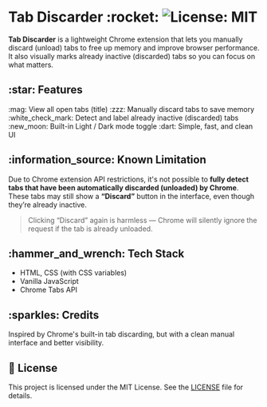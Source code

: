 # Tab Discarder \:rocket:     ![License: MIT](https://img.shields.io/badge/License-MIT-yellow.svg)

**Tab Discarder** is a lightweight Chrome extension that lets you manually discard (unload) tabs to free up memory and improve browser performance. It also visually marks already inactive (discarded) tabs so you can focus on what matters.


## \:star: Features

\:mag: View all open tabs (title)
\:zzz: Manually discard tabs to save memory
\:white\_check\_mark: Detect and label already inactive (discarded) tabs
\:new\_moon: Built-in Light / Dark mode toggle
\:dart: Simple, fast, and clean UI


## \:information\_source: Known Limitation

Due to Chrome extension API restrictions, it's not possible to **fully detect tabs that have been automatically discarded (unloaded) by Chrome**. These tabs may still show a **“Discard”** button in the interface, even though they’re already inactive.

> Clicking “Discard” again is harmless — Chrome will silently ignore the request if the tab is already unloaded.


## \:hammer\_and\_wrench: Tech Stack

* HTML, CSS (with CSS variables)
* Vanilla JavaScript
* Chrome Tabs API


## \:sparkles: Credits

Inspired by Chrome's built-in tab discarding, but with a clean manual interface and better visibility.


## 📝 License

This project is licensed under the MIT License. See the [LICENSE](LICENSE) file for details.
